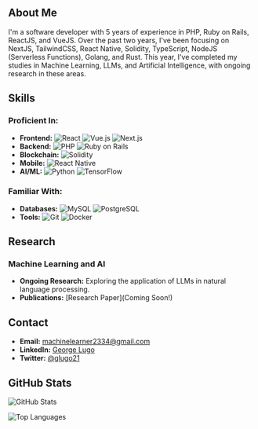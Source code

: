 ## About Me

I'm a software developer with 5 years of experience in PHP, Ruby on Rails, ReactJS, and VueJS. Over the past two years, I've been focusing on NextJS, TailwindCSS, React Native, Solidity, TypeScript, NodeJS (Serverless Functions), Golang, and Rust. This year, I've completed my studies in Machine Learning, LLMs, and Artificial Intelligence, with ongoing research in these areas.

## Skills

### Proficient In:
- **Frontend:** ![React](https://img.shields.io/badge/react-%2320232a.svg?style=for-the-badge&logo=react&logoColor=%2361DAFB) ![Vue.js](https://img.shields.io/badge/vuejs-%2335495e.svg?style=for-the-badge&logo=vue.js&logoColor=%234FC08D) ![Next.js](https://img.shields.io/badge/Next.js-000000?style=for-the-badge&logo=next.js&logoColor=white)
- **Backend:** ![PHP](https://img.shields.io/badge/php-%23777BB4.svg?style=for-the-badge&logo=php&logoColor=white) ![Ruby on Rails](https://img.shields.io/badge/rails-%23CC0000.svg?style=for-the-badge&logo=ruby-on-rails&logoColor=white)
- **Blockchain:** ![Solidity](https://img.shields.io/badge/solidity-%23363636.svg?style=for-the-badge&logo=solidity&logoColor=white)
- **Mobile:** ![React Native](https://img.shields.io/badge/react_native-%2320232a.svg?style=for-the-badge&logo=react&logoColor=%2361DAFB)
- **AI/ML:** ![Python](https://img.shields.io/badge/python-3670A0?style=for-the-badge&logo=python&logoColor=ffdd54) ![TensorFlow](https://img.shields.io/badge/TensorFlow-%23FF6F00.svg?style=for-the-badge&logo=TensorFlow&logoColor=white)

### Familiar With:
- **Databases:** ![MySQL](https://img.shields.io/badge/mysql-%2300f.svg?style=for-the-badge&logo=mysql&logoColor=white) ![PostgreSQL](https://img.shields.io/badge/postgresql-%23316192.svg?style=for-the-badge&logo=postgresql&logoColor=white)
- **Tools:** ![Git](https://img.shields.io/badge/git-%23F05033.svg?style=for-the-badge&logo=git&logoColor=white) ![Docker](https://img.shields.io/badge/docker-%230db7ed.svg?style=for-the-badge&logo=docker&logoColor=white)

## Research

### Machine Learning and AI
- **Ongoing Research:** Exploring the application of LLMs in natural language processing.
- **Publications:** [Research Paper](Coming Soon!)

## Contact

- **Email:** machinelearner2334@gmail.com
- **LinkedIn:** [George Lugo](https://linkedin.com/in/machinelearner2334)
- **Twitter:** [@glugo21](https://twitter.com/glugo21)

## GitHub Stats

![GitHub Stats](https://github-readme-stats.vercel.app/api?username=lggg123&show_icons=true&theme=dark)

![Top Languages](https://github-readme-stats.vercel.app/api/top-langs/?username=lggg123&layout=compact&theme=dark)
